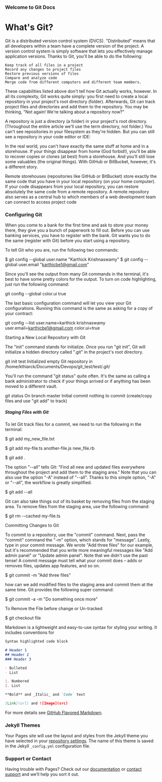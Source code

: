 ### Welcome to Git Docs

# What's Git?

Git is a distributed version control system (DVCS). "Distributed" means that all developers within a team have a complete version of the project. A version control system is simply software that lets you effectively manage application versions. Thanks to Git, you'll be able to do the following:

    Keep track of all files in a project
    Record any changes to project files
    Restore previous versions of files
    Compare and analyze code
    Merge code from different computers and different team members.

These capabilities listed above don't tell how Git actually works, however. In all its complexity, Git works quite simply: you first need to create a local repository in your project's root directory (folder). Afterwards, Git can track project files and directories and add them to the repository. You may be thinking, "Not again! We're talking about a repository now?"

A repository is just a directory (a folder) in your project's root directory. (Throughout the entire article we'll use the term directory, not folder.) You can't see repositories in your filesystem as they're hidden. But you can still see a repository in your code editor or IDE:

In the real world, you can't have exactly the same stuff at home and in a storehouse. If your things disappear from home (God forbid!), you'll be able to recover copies or clones (at best) from a storehouse. And you'll still lose some valuables (the original things). With GitHub or BitBucket, however, it's a different story.

Remote storehouses (repositories like GitHub or BitBucket) store exactly the same code that you have in your local repository (on your home computer). If your code disappears from your local repository, you can restore absolutely the same code from a remote repository. A remote repository also serves as a central hub to which members of a web development team can connect to access project code

### Configuring Git
When you come to a bank for the first time and ask to store your money there, they give you a bunch of paperwork to fill out. Before you can use banking services, you have to register with the bank. Git wants you to do the same (register with Git) before you start using a repository.

To tell Git who you are, run the following two commands:

$ git config --global user.name "Karthick Krishnaswamy"
$ git config --global user.email "karthicbe1@gmail.com"

Since you'll see the output from many Git commands in the terminal, it's best to have some pretty colors for the output. To turn on code highlighting, just run the following command:

git config --global color.ui true

The last basic configuration command will let you view your Git configurations. Running this command is the same as asking for a copy of your contract:

git config --list
user.name=karthick krishnaswamy
user.email=karthicbe1@gmail.com
color.ui=true

Starting a New Local Repository with Git

The "init" command stands for initialize. Once you run "git init", Git will initialize a hidden directory called ".git" in the project's root directory. 

git init test
Initialized empty Git repository in /home/kthiarck/Documents/Devops/git_test/test/.git/

You'll run the command "git status" quite often. It's the same as calling a bank administrator to check if your things arrived or if anything has been moved to a different vault.

git status
On branch master
Initial commit
nothing to commit (create/copy files and use "git add" to track)


##### Staging Files with Git

To let Git track files for a commit, we need to run the following in the terminal:

$ git add my_new_file.txt

$ git add my-file.ts another-file.js new_file.rb

$ git add .

The option "--all" tells Git: "Find all new and updated files everywhere throughout the project and add them to the staging area." Note that you can also use the option "-A" instead of "--all". Thanks to this simple option, "-A" or "--all", the workflow is greatly simplified.

$ git add --all

Git can also take things out of its basket by removing files from the staging area. To remove files from the staging area, use the following command:

$ git rm --cached my-file.ts

Committing Changes to Git

To commit to a repository, use the "commit" command. Next, pass the "commit" command the "-m" option, which stands for "message". Lastly, type in your commit message. We wrote "Add three files" for our example, but it's recommended that you write more meaningful messages like "Add admin panel" or "Update admin panel". Note that we didn't use the past tense! A commit message must tell what your commit does – adds or removes files, updates app features, and so on.

$ git commit -m "Add three files"

how can we add modified files to the staging area and commit them at the same time. Git provides the following super command:

$ git commit -a -m "Do something once more"


To Remove the File before change or Un-tracked 

$ git checkout file


Markdown is a lightweight and easy-to-use syntax for styling your writing. It includes conventions for

```markdown
Syntax highlighted code block

# Header 1
## Header 2
### Header 3

- Bulleted
- List

1. Numbered
2. List

**Bold** and _Italic_ and `Code` text

[Link](url) and ![Image](src)
```

For more details see [GitHub Flavored Markdown](https://guides.github.com/features/mastering-markdown/).

### Jekyll Themes

Your Pages site will use the layout and styles from the Jekyll theme you have selected in your [repository settings](https://github.com/karthicbe1982/karthick.github.io/settings). The name of this theme is saved in the Jekyll `_config.yml` configuration file.

### Support or Contact

Having trouble with Pages? Check out our [documentation](https://help.github.com/categories/github-pages-basics/) or [contact support](https://github.com/contact) and we’ll help you sort it out.
